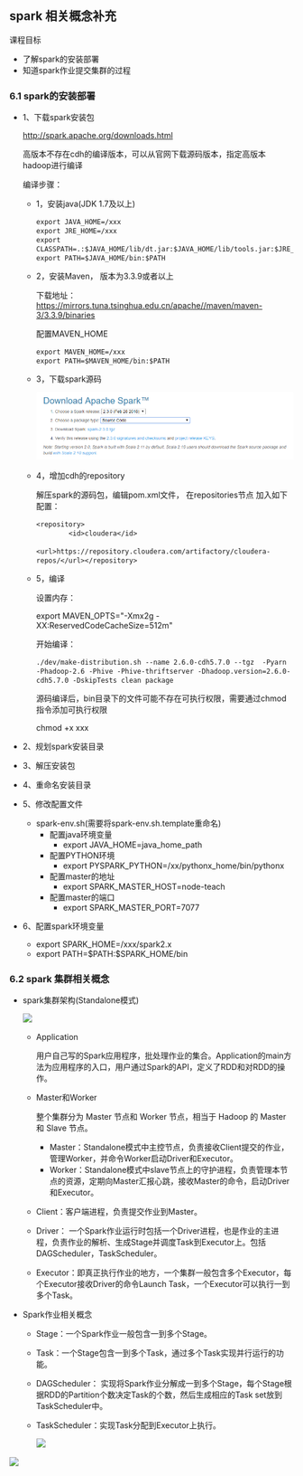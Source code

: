 ## spark 相关概念补充

课程目标

- 了解spark的安装部署
- 知道spark作业提交集群的过程

### 6.1 spark的安装部署

- 1、下载spark安装包

  http://spark.apache.org/downloads.html

  高版本不存在cdh的编译版本，可以从官网下载源码版本，指定高版本hadoop进行编译

  编译步骤：

  - 1，安装java(JDK 1.7及以上)

    ```
    export JAVA_HOME=/xxx
    export JRE_HOME=/xxx
    export CLASSPATH=.:$JAVA_HOME/lib/dt.jar:$JAVA_HOME/lib/tools.jar:$JRE_HOME/lib:$CLASSPATH
    export PATH=$JAVA_HOME/bin:$PATH
    ```

  - 2，安装Maven， 版本为3.3.9或者以上

    下载地址：https://mirrors.tuna.tsinghua.edu.cn/apache//maven/maven-3/3.3.9/binaries

    配置MAVEN_HOME

    ```
    export MAVEN_HOME=/xxx
    export PATH=$MAVEN_HOME/bin:$PATH
    ```

  - 3，下载spark源码

    ![s1](img/s1.png)

  - 4，增加cdh的repository

    解压spark的源码包，编辑pom.xml文件， 在repositories节点 加入如下配置：

    ```
    <repository>
            <id>cloudera</id>
            <url>https://repository.cloudera.com/artifactory/cloudera-repos/</url></repository>
    ```

  - 5，编译

    设置内存：

    export MAVEN_OPTS="-Xmx2g -XX:ReservedCodeCacheSize=512m"

    开始编译：

    ```
    ./dev/make-distribution.sh --name 2.6.0-cdh5.7.0 --tgz  -Pyarn -Phadoop-2.6 -Phive -Phive-thriftserver -Dhadoop.version=2.6.0-cdh5.7.0 -DskipTests clean package
    ```

    源码编译后，bin目录下的文件可能不存在可执行权限，需要通过chmod指令添加可执行权限

    chmod +x xxx

- 2、规划spark安装目录

- 3、解压安装包

- 4、重命名安装目录

- 5、修改配置文件

  - spark-env.sh(需要将spark-env.sh.template重命名)
    - 配置java环境变量
      - export JAVA_HOME=java_home_path
    - 配置PYTHON环境
      - export PYSPARK_PYTHON=/xx/pythonx_home/bin/pythonx
    - 配置master的地址
      - export SPARK_MASTER_HOST=node-teach
    - 配置master的端口
      - export SPARK_MASTER_PORT=7077

- 6、配置spark环境变量

  - export SPARK_HOME=/xxx/spark2.x
  - export PATH=\$PATH:\$SPARK_HOME/bin

### 6.2 spark 集群相关概念

- spark集群架构(Standalone模式)

  ![](img/spark1.png)

  - Application

    用户自己写的Spark应用程序，批处理作业的集合。Application的main方法为应用程序的入口，用户通过Spark的API，定义了RDD和对RDD的操作。

  - Master和Worker

    整个集群分为 Master 节点和 Worker 节点，相当于 Hadoop 的 Master 和 Slave 节点。

    - Master：Standalone模式中主控节点，负责接收Client提交的作业，管理Worker，并命令Worker启动Driver和Executor。
    - Worker：Standalone模式中slave节点上的守护进程，负责管理本节点的资源，定期向Master汇报心跳，接收Master的命令，启动Driver和Executor。

  - Client：客户端进程，负责提交作业到Master。

  - Driver： 一个Spark作业运行时包括一个Driver进程，也是作业的主进程，负责作业的解析、生成Stage并调度Task到Executor上。包括DAGScheduler，TaskScheduler。

  - Executor：即真正执行作业的地方，一个集群一般包含多个Executor，每个Executor接收Driver的命令Launch Task，一个Executor可以执行一到多个Task。

- Spark作业相关概念

  - Stage：一个Spark作业一般包含一到多个Stage。

  - Task：一个Stage包含一到多个Task，通过多个Task实现并行运行的功能。

  - DAGScheduler： 实现将Spark作业分解成一到多个Stage，每个Stage根据RDD的Partition个数决定Task的个数，然后生成相应的Task set放到TaskScheduler中。

  - TaskScheduler：实现Task分配到Executor上执行。

    ![](img/spark2.png)

![](img/spark3.png)